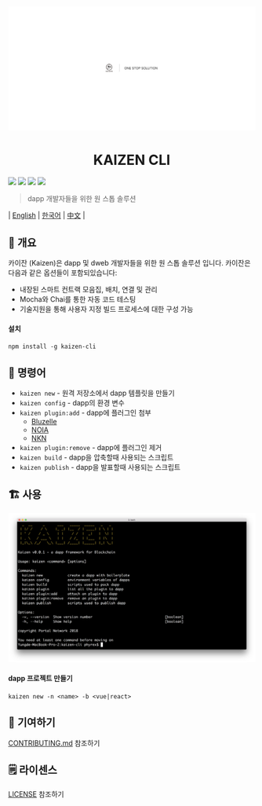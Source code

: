 <p align=center>
<img src="./assets/title.png">
</p>


<p align=center>
<h1 align=center>KAIZEN CLI</h1>
</p>

<a target="_blank" href="https://circleci.com/gh/PhyrexTsai/kaizen-cli" title="CircleCI"><img src="https://circleci.com/gh/PhyrexTsai/kaizen-cli/tree/master.svg?style=shield"></a>
<a target="_blank" href="https://github.com/PortalNetwork/nifty-game/pulls" title="PRs Welcome"><img src="https://img.shields.io/badge/PRs-welcome-blue.svg"></a>
<a href="#"><img src="https://img.shields.io/hackage-deps/v/lens.svg"/></a>
<a target="_blank" href="#"><img src="https://img.shields.io/github/license/mashape/apistatus.svg"/></a>

> dapp 개발자들을 위한 원 스톱 솔루션

| [English](./README.md) | [한국어](./README_KR.md) | [中文](./README_ZH.md) |

## 🚀 개요
카이잔 (Kaizen)은 dapp 및 dweb 개발자들을 위한 원 스톱 솔루션 입니다. 카이잔은 다음과 같은 옵션들이 포함되있습니다:
- 내장된 스마트 컨트랙 모음집, 배치, 연결 및 관리
- Mocha와 Chai를 통한 자동 코드 테스팅
- 기술지원을 통해 사용자 지정 빌드 프로세스에 대한 구성 가능

#### 설치
```
npm install -g kaizen-cli 
```

## 🔨 명령어

- `kaizen new` - 원격 저장소에서 dapp 템플릿을 만들기
- `kaizen config` - dapp의 환경 변수
- `kaizen plugin:add` - dapp에 플러그인 첨부
    - [Bluzelle](https://www.npmjs.com/package/bluzelle)
    - [NOIA](https://www.npmjs.com/package/@noia-network/sdk-react)
    - [NKN](https://www.npmjs.com/package/nkn-client)
- `kaizen plugin:remove` - dapp에 플러그인 제거
- `kaizen build` - dapp을 압축할때 사용되는 스크립트
- `kaizen publish` - dapp을 발표할때 사용되는 스크립트

## 🏗 사용

![kaizen-cli](./assets/kaizen-cli.png)

#### dapp 프로젝트 만들기

```
kaizen new -n <name> -b <vue|react>
```

## 📣 기여하기 
[CONTRIBUTING.md](./CONTRIBUTING.md) 참조하기

## 🗒 라이센스
[LICENSE](./LICENSE) 참조하기
